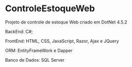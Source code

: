 # ControleEstoqueWeb
Projeto de controle de estoque Web criado em DotNet 4.5.2

BackEnd: C#; 

FrontEnd: HTML, CSS, JavaScript, Razor, Ajax e JQuery

ORM: EntityFrameWork e Dapper

Banco de Dados: SQL Server